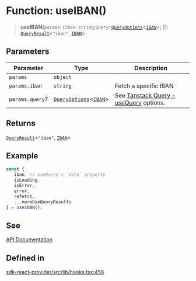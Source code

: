 # Function: useIBAN()

> **useIBAN**(`params`: \{`iban`: `string`;`query`: [`QueryOptions`](/docs/packages/sdk-react-provider/type-aliases/QueryOptions.md)\<[`IBAN`](/docs/packages/sdk-react-provider/interfaces/IBAN.md)\>; \}): [`QueryResult`](/docs/packages/sdk-react-provider/type-aliases/QueryResult.md)\<`"iban"`, [`IBAN`](/docs/packages/sdk-react-provider/interfaces/IBAN.md)\>

## Parameters

| Parameter | Type | Description |
| ------ | ------ | ------ |
| `params` | `object` |  |
| `params.iban` | `string` | Fetch a specific IBAN |
| `params.query`? | [`QueryOptions`](/docs/packages/sdk-react-provider/type-aliases/QueryOptions.md)\<[`IBAN`](/docs/packages/sdk-react-provider/interfaces/IBAN.md)\> | See [Tanstack Query - useQuery](https://tanstack.com/query/latest/docs/framework/react/reference/useQuery) options. |

## Returns

[`QueryResult`](/docs/packages/sdk-react-provider/type-aliases/QueryResult.md)\<`"iban"`, [`IBAN`](/docs/packages/sdk-react-provider/interfaces/IBAN.md)\>

## Example

```ts
const {
   iban, // useQuery's `data` property
   isLoading,
   isError,
   error,
   refetch,
   ...moreUseQueryResults
} = useIBAN();
```

## See

[API Documentation](https://monerium.dev/api-docs-v2#tag/ibans/operation/iban)

## Defined in

[sdk-react-provider/src/lib/hooks.tsx:458](https://github.com/monerium/js-monorepo/blob/main/packages/sdk-react-provider/src/lib/hooks.tsx#L458)
